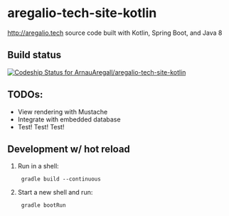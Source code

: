 # aregalio-tech-site-kotlin
http://aregalio.tech source code built with Kotlin, Spring Boot, and Java 8

## Build status

[ ![Codeship Status for ArnauAregall/aregalio-tech-site-kotlin](https://app.codeship.com/projects/231b7200-5157-0136-89aa-0e2aaf16cd4d/status?branch=master)](https://app.codeship.com/projects/294000)

## TODOs:

- View rendering with Mustache
- Integrate with embedded database
- Test! Test! Test!

## Development w/ hot reload

1. Run in a shell:

        gradle build --continuous

2. Start a new shell and run: 

        gradle bootRun